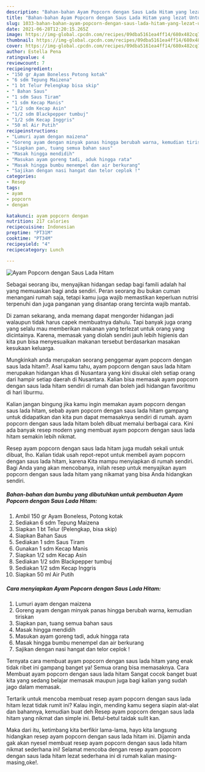 ```yaml
---
description: "Bahan-bahan Ayam Popcorn dengan Saus Lada Hitam yang lezat Untuk Jualan"
title: "Bahan-bahan Ayam Popcorn dengan Saus Lada Hitam yang lezat Untuk Jualan"
slug: 1033-bahan-bahan-ayam-popcorn-dengan-saus-lada-hitam-yang-lezat-untuk-jualan
date: 2021-06-28T12:20:15.265Z
image: https://img-global.cpcdn.com/recipes/09dba5161ea4ff14/680x482cq70/ayam-popcorn-dengan-saus-lada-hitam-foto-resep-utama.jpg
thumbnail: https://img-global.cpcdn.com/recipes/09dba5161ea4ff14/680x482cq70/ayam-popcorn-dengan-saus-lada-hitam-foto-resep-utama.jpg
cover: https://img-global.cpcdn.com/recipes/09dba5161ea4ff14/680x482cq70/ayam-popcorn-dengan-saus-lada-hitam-foto-resep-utama.jpg
author: Estella Pena
ratingvalue: 4
reviewcount: 7
recipeingredient:
- "150 gr Ayam Boneless Potong kotak"
- "6 sdm Tepung Maizena"
- "1 bt Telur Pelengkap bisa skip"
- " Bahan Saus"
- "1 sdm Saus Tiram"
- "1 sdm Kecap Manis"
- "1/2 sdm Kecap Asin"
- "1/2 sdm Blackpepper tumbuj"
- "1/2 sdm Kecap Inggris"
- "50 ml Air Putih"
recipeinstructions:
- "Lumuri ayam dengan maizena"
- "Goreng ayam dengan minyak panas hingga berubah warna, kemudian tiriskan"
- "Siapkan pan, tuang semua bahan saus"
- "Masak hingga mendidih"
- "Masukan ayam goreng tadi, aduk hingga rata"
- "Masak hingga bumbu menempel dan air berkurang"
- "Sajikan dengan nasi hangat dan telor ceplok !"
categories:
- Resep
tags:
- ayam
- popcorn
- dengan

katakunci: ayam popcorn dengan 
nutrition: 217 calories
recipecuisine: Indonesian
preptime: "PT31M"
cooktime: "PT34M"
recipeyield: "4"
recipecategory: Lunch

---
```



![Ayam Popcorn dengan Saus Lada Hitam](https://img-global.cpcdn.com/recipes/09dba5161ea4ff14/680x482cq70/ayam-popcorn-dengan-saus-lada-hitam-foto-resep-utama.jpg)

Sebagai seorang ibu, menyajikan hidangan sedap bagi famili adalah hal yang memuaskan bagi anda sendiri. Peran seorang ibu bukan cuman menangani rumah saja, tetapi kamu juga wajib memastikan keperluan nutrisi terpenuhi dan juga panganan yang disantap orang tercinta wajib mantab.

Di zaman  sekarang, anda memang dapat mengorder hidangan jadi walaupun tidak harus capek membuatnya dahulu. Tapi banyak juga orang yang selalu mau memberikan makanan yang terlezat untuk orang yang dicintainya. Karena, memasak yang diolah sendiri jauh lebih higienis dan kita pun bisa menyesuaikan makanan tersebut berdasarkan masakan kesukaan keluarga. 



Mungkinkah anda merupakan seorang penggemar ayam popcorn dengan saus lada hitam?. Asal kamu tahu, ayam popcorn dengan saus lada hitam merupakan hidangan khas di Nusantara yang kini disukai oleh setiap orang dari hampir setiap daerah di Nusantara. Kalian bisa memasak ayam popcorn dengan saus lada hitam sendiri di rumah dan boleh jadi hidangan favoritmu di hari liburmu.

Kalian jangan bingung jika kamu ingin memakan ayam popcorn dengan saus lada hitam, sebab ayam popcorn dengan saus lada hitam gampang untuk didapatkan dan kita pun dapat memasaknya sendiri di rumah. ayam popcorn dengan saus lada hitam boleh dibuat memalui berbagai cara. Kini ada banyak resep modern yang membuat ayam popcorn dengan saus lada hitam semakin lebih nikmat.

Resep ayam popcorn dengan saus lada hitam juga mudah sekali untuk dibuat, lho. Kalian tidak usah repot-repot untuk membeli ayam popcorn dengan saus lada hitam, karena Kita mampu menyiapkan di rumah sendiri. Bagi Anda yang akan mencobanya, inilah resep untuk menyajikan ayam popcorn dengan saus lada hitam yang nikamat yang bisa Anda hidangkan sendiri.

<!--inarticleads1-->

##### Bahan-bahan dan bumbu yang dibutuhkan untuk pembuatan Ayam Popcorn dengan Saus Lada Hitam:

1. Ambil 150 gr Ayam Boneless, Potong kotak
1. Sediakan 6 sdm Tepung Maizena
1. Siapkan 1 bt Telur (Pelengkap, bisa skip)
1. Siapkan  Bahan Saus
1. Sediakan 1 sdm Saus Tiram
1. Gunakan 1 sdm Kecap Manis
1. Siapkan 1/2 sdm Kecap Asin
1. Sediakan 1/2 sdm Blackpepper tumbuj
1. Sediakan 1/2 sdm Kecap Inggris
1. Siapkan 50 ml Air Putih




<!--inarticleads2-->

##### Cara menyiapkan Ayam Popcorn dengan Saus Lada Hitam:

1. Lumuri ayam dengan maizena
1. Goreng ayam dengan minyak panas hingga berubah warna, kemudian tiriskan
1. Siapkan pan, tuang semua bahan saus
1. Masak hingga mendidih
1. Masukan ayam goreng tadi, aduk hingga rata
1. Masak hingga bumbu menempel dan air berkurang
1. Sajikan dengan nasi hangat dan telor ceplok !




Ternyata cara membuat ayam popcorn dengan saus lada hitam yang enak tidak ribet ini gampang banget ya! Semua orang bisa memasaknya. Cara Membuat ayam popcorn dengan saus lada hitam Sangat cocok banget buat kita yang sedang belajar memasak maupun juga bagi kalian yang sudah jago dalam memasak.

Tertarik untuk mencoba membuat resep ayam popcorn dengan saus lada hitam lezat tidak rumit ini? Kalau ingin, mending kamu segera siapin alat-alat dan bahannya, kemudian buat deh Resep ayam popcorn dengan saus lada hitam yang nikmat dan simple ini. Betul-betul taidak sulit kan. 

Maka dari itu, ketimbang kita berfikir lama-lama, hayo kita langsung hidangkan resep ayam popcorn dengan saus lada hitam ini. Dijamin anda gak akan nyesel membuat resep ayam popcorn dengan saus lada hitam nikmat sederhana ini! Selamat mencoba dengan resep ayam popcorn dengan saus lada hitam lezat sederhana ini di rumah kalian masing-masing,oke!.

